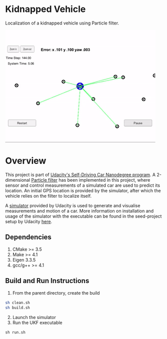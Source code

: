 # Kidnapped Vehicle

Localization of a kidnapped vehicle using Particle filter.

<img src="particle-filter.gif?raw=true">

# Overview
This project is part of [Udacity's Self-Driving Car Nanodegree program](https://www.udacity.com/drive).
A 2-dimensional [Particle filter](https://en.wikipedia.org/wiki/Particle_filter)
has been implemented in this project, where sensor and control measurements of a
simulated car are used to predict its location. An initial GPS location is
provided by the simulator, after which the vehicle relies on the filter to
localize itself.

A [simulator](https://github.com/udacity/self-driving-car-sim/releases/tag/v1.45)
provided by Udacity is used to generate and visualise measurements and motion
of a car. More information on installation and usage of the simulator with
the executable can be found in the seed-project setup by Udacity [here](https://github.com/udacity/CarND-Extended-Kalman-Filter-Project).

## Dependencies
1. CMake >= 3.5
2. Make >= 4.1
3. Eigen 3.3.5
4. gcc/g++ >= 4.1

## Build and Run Instructions
1. From the parent directory, create the build
```bash
sh clean.sh
sh build.sh
```
2. Launch the simulator
3. Run the UKF executable
```
sh run.sh
```
